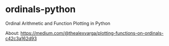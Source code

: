 # ordinals-python

Ordinal Arithmetic and Function Plotting in Python

About: https://medium.com/@thealexvarga/plotting-functions-on-ordinals-c42c3a162d93
